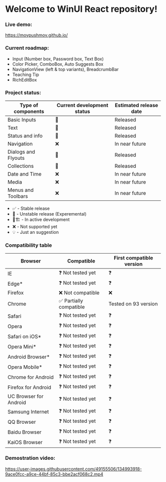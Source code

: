# Welcome to WinUI React repository!

### Live demo:

https://movpushmov.github.io/

### Current roadmap:

- Input (Number box, Password box, Text Box)
- Color Picker, ComboBox, Auto Suggests Box
- NavigationView (left & top variants), BreadcrumbBar
- Teaching Tip
- RichEditBox

### Project status:

| Type of components  | Current development status | Estimated release date |
|---------------------|----------------------------|------------------------|
| Basic Inputs        | 🧪                         | Released               |
| Text                | 🧪                         | Released               |
| Status and info     | 🧪                         | Released               |
| Navigation          | ❌                         | In near future         |
| Dialogs and Flyouts | 🧪                         | Released               |
| Collections         | 🧪                         | Released               |
| Date and Time       | ❌                         | In near future         |
| Media               | ❌                         | In near future         |
| Menus and Toolbars  | ❌                         | In near future         |

- ✅ - Stable release
- 🧪 - Unstable release (Experemental)
- 🚧🏗️ - In active development
- ❌ - Not supported yet
- 💡 - Just an suggestion

### Compatibility table

| Browser                | Compatible             | First compatible version |
|------------------------|------------------------|--------------------------|
| IE                     | ❓ Not tested yet       | ❓                        |
| Edge*                  | ❓ Not tested yet       | ❓                        |
| Firefox                | ❌ Not compatible       | ❌                       |
| Chrome                 | ✅ Partially compatible | Tested on 93 version      |
| Safari                 | ❓ Not tested yet       | ❓                        |
| Opera                  | ❓ Not tested yet       | ❓                        |
| Safari on iOS*         | ❓ Not tested yet       | ❓                        |
| Opera Mini*            | ❓ Not tested yet       | ❓                        |
| Android Browser*       | ❓ Not tested yet       | ❓                        |
| Opera Mobile*          | ❓ Not tested yet       | ❓                        |
| Chrome for Android     | ❓ Not tested yet       | ❓                        |
| Firefox for Android    | ❓ Not tested yet       | ❓                        |
| UC Browser for Android | ❓ Not tested yet       | ❓                        |
| Samsung Internet       | ❓ Not tested yet       | ❓                        |
| QQ Browser             | ❓ Not tested yet       | ❓                        |
| Baidu Browser          | ❓ Not tested yet       | ❓                        |
| KaiOS Browser          | ❓ Not tested yet       | ❓                        |

### Demostration video:

https://user-images.githubusercontent.com/49155506/134993918-9ace0fcc-a9ce-44bf-85c3-bbe2acf068c2.mp4
